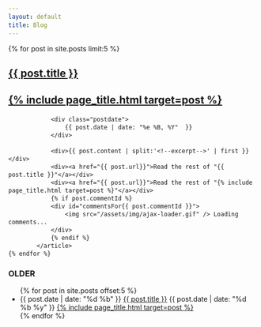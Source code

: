 ```yaml
---
layout: default
title: Blog
---
```

<div class="posts">
    {% for post in site.posts  limit:5 %}
			<article>
				<h2><a href="{{ post.url }}">{{ post.title }}</a></h2>
				<h2><a href="{{ post.url }}">{% include page_title.html target=post %}</a></h2>
					
				<div class="postdate">
					{{ post.date | date: "%e %B, %Y"  }}					
				</div>
					
				<div>{{ post.content | split:'<!--excerpt-->' | first }}</div>
				<div><a href="{{ post.url}}">Read the rest of "{{ post.title }}"</a></div>
				<div><a href="{{ post.url}}">Read the rest of "{% include page_title.html target=post %}"</a></div>
				{% if post.commentId %}
				<div id="commentsFor{{ post.commentId }}">
					<img src="/assets/img/ajax-loader.gif" /> Loading comments...
				</div>
				{% endif %}
			</article>
    {% endfor %}
</div>

<h3>OLDER</h3>
<ul class="postArchive">
{% for post in site.posts offset:5 %}
	<li>
		<span class="olderpostdate"> {{ post.date | date: "%d %b"  }} </span> <a class="postlink" href="{{ post.url }}">{{ post.title }}</a>
		<span> {{ post.date | date: "%d %b %y"  }} </span> <a href="{{ post.url }}">{% include page_title.html target=post %}</a>
	</li>
{% endfor %}

<script type="text/javascript" src="https://cdnjs.cloudflare.com/ajax/libs/jquery/3.7.1/jquery.min.js"></script>
<script type="text/javascript">
function updateCommentCount(commentId, url){
	$.ajax("https://api.github.com/repos/LodewijkSioen/LodewijkSioen.github.io/issues/"+ commentId +"/comments", {
	    headers: {Accept: "application/vnd.github.full+json"},
    	success: function(msg){
    		if(msg.length > 0){
       			$("#commentsFor" + commentId).html("<a href='"+url+"#comments'>"+msg.length+" comment(s) for this post</a>.");
       		} else {
       			$("#commentsFor" + commentId).html("No comments for this post.");
       		}
		},
		error: function(){
			$("#commentsFor" + commentId).html("Error loading comments");
		}
	});
}
{% for post in site.posts  limit:5 %}
{% if post.commentId %}updateCommentCount({{ post.commentId }}, "{{ post.url }}");{% endif %}
{% endfor %}
</script>